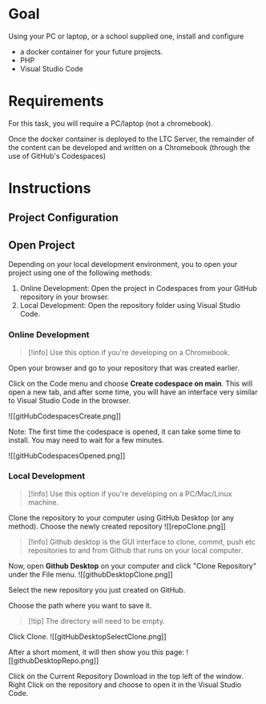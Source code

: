 # Goal
Using your PC or laptop, or a school supplied one, install and configure
- a docker container for your future projects.
- PHP
- Visual Studio Code


# Requirements

For this task, you will require a PC/laptop (not a chromebook).

Once the docker container is deployed to the LTC Server, the remainder of the content can be developed and written on a Chromebook (through the use of GitHub's Codespaces)

# Instructions


## Project Configuration

## Open Project

Depending on your local development environment, you to open your project using one of the following methods:

1. Online Development: Open the project in Codespaces from your GitHub repository in your browser.
2. Local Development: Open the repository folder using Visual Studio Code.

### Online Development

> [!info] Use this option if you're developing on a Chromebook.

Open your browser and go to your repository that was created earlier.

Click on the Code menu and choose **Create codespace on main**. This will open a new tab, and after some time, you will have an interface very similar to Visual Studio Code in the browser.

![[gitHubCodespacesCreate.png]]

Note: The first time the codespace is opened, it can take some time to install. You may need to wait for a few minutes.

![[gitHubCodespacesOpened.png]]

### Local Development

> [!info] Use this option if you're developing on a PC/Mac/Linux machine.


Clone the repository to your computer using GitHub Desktop (or any method). Choose the newly created repository
![[repoClone.png]]


> [!info] Github desktop is the GUI interface to clone, commit, push etc repositories to and from Github that runs on your local computer.


Now, open **Github Desktop** on your computer and click "Clone Repository" under the File menu.
![[githubDesktopClone.png]]


Select the new repository you just created on GitHub.

Choose the path where you want to save it.

> [!tip] The directory will need to be empty.


Click Clone.
![[gitHubDesktopSelectClone.png]]


After a short moment, it will then show you this page:
![[githubDesktopRepo.png]]

Click on the Current Repository Download in the top left of the window. Right Click on the repository and choose to open it in the Visual Studio Code.

